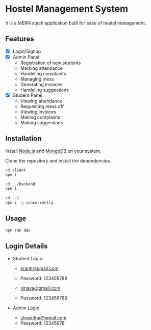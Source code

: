 # Hostel Management System
It is a MERN stack application built for ease of hostel management.

## Features

- [x] Login/Signup
- [x] Admin Panel
    - Registration of new students
    - Marking attendance
    - Handeling complaints
    - Managing mess
    - Generating invoices
    - Handeling suggestions
- [x] Student Panel
    - Viewing attendance
    - Requesting mess off
    - Viewing invoices
    - Making complaints
    - Making suggestions

## Installation
Install [Node.js](https://nodejs.org/en/download) and [MongoDB](https://www.mongodb.com/try/download/community) on your system.

Clone the repository and install the dependencies.
```sh
cd client
npm i
```
```sh
cd ../backend
npm i
```

```sh
cd ../
npm i -g concurrently
```

## Usage

```sh
npm run dev
```

## Login Details
- Student Login
     - kranti@gmail.com
     - Password: 123456789
      
     - vinaya@gmail.com
     - Password: 123456789
      
- Admin Login
    - shraddha@gmail.com
    - Password: 12345678







